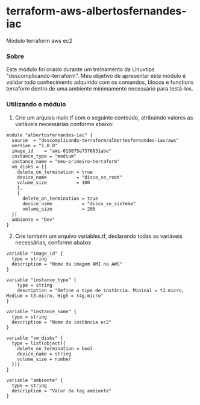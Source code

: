 # terraform-aws-albertosfernandes-iac
Módulo terraform aws ec2

### Sobre
Este módulo foi criado durante um treinamento da Linuxtips "descomplicando-terraform". 
Meu objetivo de apresentar este módulo é validar todo conhecimento adquirido com os comandos, blocos e functions terraform dentro de uma ambiente minimamente necessário para testá-los.

### Utilizando o módulo
1. Crie um arquivo main.tf com o seguinte conteúdo, atribuindo valores as variáveis necessárias conforme abaixo:

```
module "albertosfernandes-iac" {
  source  = "descomplicando-terraform/albertosfernandes-iac/aws"
  version = "1.0.0"
  image_id    = "ami-018875e7376831abe"
  instance_type = "medium"
  instance_name = "meu-primeiro-terraform"
  vm_disks = [{
    delete_on_termination = true
    device_name           = "disco_so_root"
    volume_size           = 100
    },
    {
      delete_on_termination = true
      device_name           = "disco_so_sistema"
      volume_size           = 200
  }]
  ambiente = "Dev"
}
```

2. Crie também um arquivo variables.tf, declarando todas as variáveis necessárias, conforme abaixo:
```
variable "image_id" {
  type = string
  description = "Nome da imagem AMI na AWS"
}

variable "instance_type" {
    type = string
    description = "Define o tipo de instância. Mininal = t2.micro, Medium = t3.micro, High = t4g.micro"
}

variable "instance_name" {
  type = string
  description = "Nome da instância ec2"
}

variable "vm_disks" {
  type = list(object({
    delete_on_termination = bool
    device_name = string
    volume_size = number
  }))
}

variable "ambiente" {
  type = string
  description = "Valor da tag ambiente"
}
```